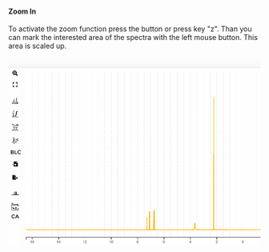 #### Zoom In

To activate the zoom function press the button or press key "z". Than you can mark the interested area of the spectra with the left mouse button. This area is scaled up.

![image](images/zoom-in.gif)

